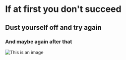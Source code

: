 # If at first you don't succeed
## Dust yourself off and try again
### And maybe again after that
![This is an image](https://myoctocat.com/assets/images/base-octocat.svg)
